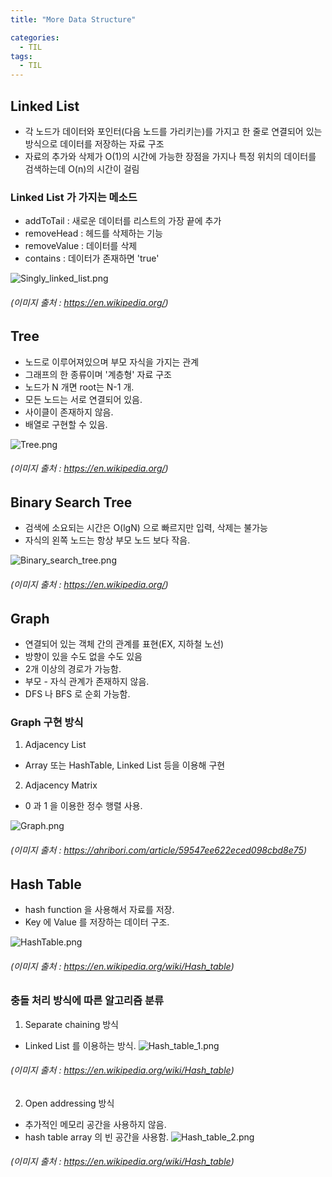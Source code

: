 ```yaml
---
title: "More Data Structure"

categories:
  - TIL
tags:
  - TIL
---
```


## Linked List

* 각 노드가 데이터와 포인터(다음 노드를 가리키는)를 가지고 한 줄로 연결되어 있는 방식으로 데이터를 저장하는 자료 구조
* 자료의 추가와 삭제가 O(1)의 시간에 가능한 장점을 가지나 특정 위치의 데이터를 검색하는데 O(n)의 시간이 걸림

### Linked List 가 가지는 메소드
- addToTail : 새로운 데이터를 리스트의 가장 끝에 추가
- removeHead : 헤드를 삭제하는 기능
- removeValue : 데이터를 삭제
- contains : 데이터가 존재하면 'true'

![Singly_linked_list.png](/assets/images/Singly_linked_list.png)
###### (이미지 출처 : https://en.wikipedia.org/)


## Tree
* 노드로 이루어져있으며 부모 자식을 가지는 관계
* 그래프의 한 종류이며 '계층형' 자료 구조
* 노드가 N 개면 root는 N-1 개.
* 모든 노드는 서로 연결되어 있음.
* 사이클이 존재하지 않음.
* 배열로 구현할 수 있음.

![Tree.png](/assets/images/Tree.png)
###### (이미지 출처 : https://en.wikipedia.org/)

## Binary Search Tree
* 검색에 소요되는 시간은 O(lgN) 으로 빠르지만 입력, 삭제는 불가능
* 자식의 왼쪽 노드는 항상 부모 노드 보다 작음.

![Binary_search_tree.png](/assets/images/Binary_search_tree.png)
###### (이미지 출처 : https://en.wikipedia.org/)

## Graph
* 연결되어 있는 객체 간의 관계를 표현(EX, 지하철 노선)
* 방향이 있을 수도 없을 수도 있음
* 2개 이상의 경로가 가능함.
* 부모 - 자식 관계가 존재하지 않음.
* DFS 나 BFS 로 순회 가능함.

### Graph 구현 방식
1. Adjacency List
  * Array 또는 HashTable, Linked List 등을 이용해 구현

2. Adjacency Matrix
  * 0 과 1 을 이용한 정수 행렬 사용.

![Graph.png](/assets/images/Graph.png)
###### (이미지 출처 : https://ahribori.com/article/59547ee622eced098cbd8e75)

## Hash Table
* hash function 을 사용해서 자료를 저장.
* Key 에 Value 를 저장하는 데이터 구조.

![HashTable.png](/assets/images/HashTable.png)
###### (이미지 출처 : https://en.wikipedia.org/wiki/Hash_table)

### 충돌 처리 방식에 따른 알고리즘 분류
1. Separate chaining 방식
 * Linked List 를 이용하는 방식.
![Hash_table_1.png](/assets/images/Hash_table_1.png)
###### (이미지 출처 : https://en.wikipedia.org/wiki/Hash_table)

2. Open addressing 방식
 * 추가적인 메모리 공간을 사용하지 않음.
 * hash table array 의 빈 공간을 사용함.
![Hash_table_2.png](/assets/images/Hash_table_2.png)

###### (이미지 출처 : https://en.wikipedia.org/wiki/Hash_table)
